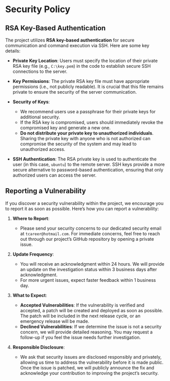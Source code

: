 # Security Policy



## RSA Key-Based Authentication

The project utilizes **RSA key-based authentication** for secure communication and command execution via SSH. Here are some key details:

- **Private Key Location**: Users must specify the location of their private RSA key file (e.g., `C:\key.pem`) in the code to establish secure SSH connections to the server.
  
- **Key Permissions**: The private RSA key file must have appropriate permissions (i.e., not publicly readable). It is crucial that this file remains private to ensure the security of the server communication.

- **Security of Keys**: 
  - We recommend users use a passphrase for their private keys for additional security.
  - If the RSA key is compromised, users should immediately revoke the compromised key and generate a new one.
  - **Do not distribute your private key to unauthorized individuals**. Sharing the private key with anyone who is not authorized can compromise the security of the system and may lead to unauthorized access.

- **SSH Authentication**: The RSA private key is used to authenticate the user (in this case, `ubuntu`) to the remote server. SSH keys provide a more secure alternative to password-based authentication, ensuring that only authorized users can access the server.

## Reporting a Vulnerability

If you discover a security vulnerability within the project, we encourage you to report it as soon as possible. Here’s how you can report a vulnerability:

1. **Where to Report**: 
   - Please send your security concerns to our dedicated security email at `tcareer@hotmail.com`. For immediate concerns, feel free to reach out through our project’s GitHub repository by opening a private issue.

2. **Update Frequency**:
   - You will receive an acknowledgment within 24 hours. We will provide an update on the investigation status within 3 business days after acknowledgment.
   - For more urgent issues, expect faster feedback within 1 business day.

3. **What to Expect**:
   - **Accepted Vulnerabilities**: If the vulnerability is verified and accepted, a patch will be created and deployed as soon as possible. The patch will be included in the next release cycle, or an emergency release will be made.
   - **Declined Vulnerabilities**: If we determine the issue is not a security concern, we will provide detailed reasoning. You may request a follow-up if you feel the issue needs further investigation.

4. **Responsible Disclosure**:
   - We ask that security issues are disclosed responsibly and privately, allowing us time to address the vulnerability before it is made public. Once the issue is patched, we will publicly announce the fix and acknowledge your contribution to improving the project’s security.
